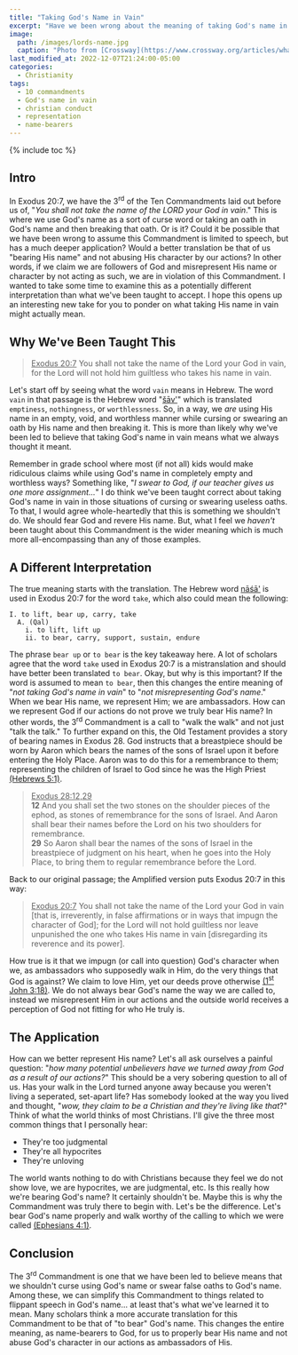 ```yaml
---
title: "Taking God's Name in Vain"
excerpt: "Have we been wrong about the meaning of taking God's name in vain?"
image: 
  path: /images/lords-name.jpg
  caption: "Photo from [Crossway](https://www.crossway.org/articles/what-does-it-really-mean-to-take-the-lords-name-in-vain/)"
last_modified_at: 2022-12-07T21:24:00-05:00
categories:
  - Christianity
tags: 
  - 10 commandments
  - God's name in vain
  - christian conduct
  - representation
  - name-bearers
---
```


{% include toc %}

## Intro
In Exodus 20:7, we have the 3<sup>rd</sup> of the Ten Commandments laid out before us of, "*You shall not take the name of the LORD your God in vain*." This is where we use God's name as a sort of curse word or taking an oath in God's name and then breaking that oath. Or is it? Could it be possible that we have been wrong to assume this Commandment is limited to speech, but has a much deeper application? Would a better translation be that of us "bearing His name" and not abusing His character by our actions? In other words, if we claim we are followers of God and misrepresent His name or character by not acting as such, we are in violation of this Commandment. I wanted to take some time to examine this as a potentially different interpretation than what we've been taught to accept. I hope this opens up an interesting new take for you to ponder on what taking His name in vain might actually mean. 

## Why We've Been Taught This
> <u>Exodus 20:7</u> You shall not take the name of the Lord your God in vain, for the Lord will not hold him guiltless who takes his name in vain.

Let's start off by seeing what the word `vain` means in Hebrew. The word `vain` in that passage is the Hebrew word "[šāv'](https://www.blueletterbible.org/lexicon/h7723/kjv/wlc/0-1/)" which is translated `emptiness`, `nothingness`, or `worthlessness`. So, in a way, we *are* using His name in an empty, void, and worthless manner while cursing or swearing an oath by His name and then breaking it. This is more than likely why we've been led to believe that taking God's name in vain means what we always thought it meant. 

Remember in grade school where most (if not all) kids would make ridiculous claims while using God's name in completely empty and worthless ways? Something like, "*I swear to God, if our teacher gives us one more assignment...*" I do think we've been taught correct about taking God's name in vain in those situations of cursing or swearing useless oaths. To that, I would agree whole-heartedly that this is something we shouldn't do. We should fear God and revere His name. But, what I feel we *haven't* been taught about this Commandment is the wider meaning which is much more all-encompassing than any of those examples. 

## A Different Interpretation 
The true meaning starts with the translation. The Hebrew word [nāśā'](https://www.blueletterbible.org/lexicon/h5375/kjv/wlc/0-1/) is used in Exodus 20:7 for the word `take`, which also could mean the following:

```
I. to lift, bear up, carry, take
  A. (Qal)
    i. to lift, lift up
    ii. to bear, carry, support, sustain, endure
```

The phrase `bear up` or `to bear` is the key takeaway here. A lot of scholars agree that the word `take` used in Exodus 20:7 is a mistranslation and should have better been translated `to bear`. Okay, but why is this important? If the word is assumed to mean `to bear`, then this changes the entire meaning of "*not taking God's name in vain*" to "*not misrepresenting God's name*." When we bear His name, we represent Him; we are ambassadors. How can we represent God if our actions do not prove we truly bear His name? In other words, the 3<sup>rd</sup> Commandment is a call to "walk the walk" and not just "talk the talk." To further expand on this, the Old Testament provides a story of bearing names in Exodus 28. God instructs that a breastpiece should be worn by Aaron which bears the names of the sons of Israel upon it before entering the Holy Place. Aaron was to do this for a remembrance to them; representing the children of Israel to God since he was the High Priest [(Hebrews 5:1)](https://www.biblegateway.com/passage/?search=hebrews+5%3A1&version=ESV). 

> <u>Exodus 28:12,29</u><br>
> **12** And you shall set the two stones on the shoulder pieces of the ephod, as stones of remembrance for the sons of Israel. And Aaron shall bear their names before the Lord on his two shoulders for remembrance. <br>
> **29** So Aaron shall bear the names of the sons of Israel in the breastpiece of judgment on his heart, when he goes into the Holy Place, to bring them to regular remembrance before the Lord.

Back to our original passage; the Amplified version puts Exodus 20:7 in this way:

> <u>Exodus 20:7</u> You shall not take the name of the Lord your God in vain [that is, irreverently, in false affirmations or in ways that impugn the character of God]; for the Lord will not hold guiltless nor leave unpunished the one who takes His name in vain [disregarding its reverence and its power].

How true is it that we impugn (or call into question) God's character when we, as ambassadors who supposedly walk in Him, do the very things that God is against? We claim to love Him, yet our deeds prove otherwise [(1<sup>st</sup> John 3:18)](https://www.biblegateway.com/passage/?search=1%20John%203%3A18&version=ESV). We do not always bear God's name the way we are called to, instead we misrepresent Him in our actions and the outside world receives a perception of God not fitting for who He truly is. 

## The Application
How can we better represent His name? Let's all ask ourselves a painful question: "*how many potential unbelievers have we turned away from God as a result of our actions?*" This should be a very sobering question to all of us. Has your walk in the Lord turned anyone away because you weren't living a seperated, set-apart life? Has somebody looked at the way you lived and thought, "*wow, they claim to be a Christian and they're living like that*?" Think of what the world thinks of most Christians. I'll give the three most common things that I personally hear:

* They're too judgmental
* They're all hypocrites
* They're unloving

The world wants nothing to do with Christians because they feel we do not show love, we are hypocrites, we are judgmental, etc. Is this really how we're bearing God's name? It certainly shouldn't be. Maybe this is why the Commandment was truly there to begin with. Let's be the difference. Let's bear God's name properly and walk worthy of the calling to which we were called [(Ephesians 4:1)](https://www.biblegateway.com/passage/?search=ephesians+4%3A1&version=ESV).

## Conclusion
The 3<sup>rd</sup> Commandment is one that we have been led to believe means that we shouldn't curse using God's name or swear false oaths to God's name. Among these, we can simplify this Commandment to things related to flippant speech in God's name... at least that's what we've learned it to mean. Many scholars think a more accurate translation for this Commandment to be that of "to bear" God's name. This changes the entire meaning, as name-bearers to God, for us to properly bear His name and not abuse God's character in our actions as ambassadors of His.
